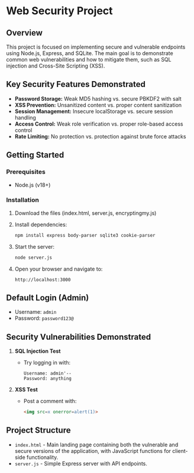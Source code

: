 # Web Security Project

## Overview

This project is focused on implementing secure and vulnerable endpoints using Node.js, Express, and SQLite. The main goal is to demonstrate common web vulnerabilities and how to mitigate them, such as SQL injection and Cross-Site Scripting (XSS).

## Key Security Features Demonstrated

* **Password Storage:** Weak MD5 hashing vs. secure PBKDF2 with salt
* **XSS Prevention:** Unsanitized content vs. proper content sanitization
* **Session Management:** Insecure localStorage vs. secure session handling
* **Access Control:** Weak role verification vs. proper role-based access control
* **Rate Limiting:** No protection vs. protection against brute force attacks

## Getting Started

### Prerequisites

* Node.js (v18+)

### Installation

1. Download the files (index.html, server.js, encryptingmy.js)
2. Install dependencies:

   ```bash
   npm install express body-parser sqlite3 cookie-parser
   ```
3. Start the server:

   ```bash
   node server.js
   ```
4. Open your browser and navigate to:

   ```
   http://localhost:3000
   ```

## Default Login (Admin)

* Username: `admin`
* Password: `password123@`

## Security Vulnerabilities Demonstrated

1. **SQL Injection Test**

   * Try logging in with:

     ```
     Username: admin'--
     Password: anything
     ```

2. **XSS Test**

   * Post a comment with:

     ```html
     <img src=x onerror=alert(1)>
     ```

## Project Structure

* `index.html` - Main landing page containing both the vulnerable and secure versions of the application, with JavaScript functions for client-side functionality.
* `server.js` - Simple Express server with API endpoints.

